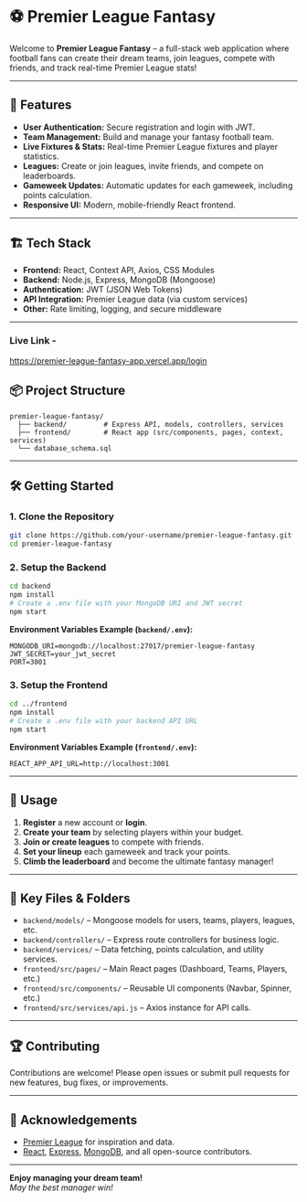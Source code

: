 # ⚽ Premier League Fantasy

Welcome to **Premier League Fantasy** – a full-stack web application where football fans can create their dream teams, join leagues, compete with friends, and track real-time Premier League stats!

---

## 🚀 Features

- **User Authentication:** Secure registration and login with JWT.
- **Team Management:** Build and manage your fantasy football team.
- **Live Fixtures & Stats:** Real-time Premier League fixtures and player statistics.
- **Leagues:** Create or join leagues, invite friends, and compete on leaderboards.
- **Gameweek Updates:** Automatic updates for each gameweek, including points calculation.
- **Responsive UI:** Modern, mobile-friendly React frontend.

---

## 🏗️ Tech Stack

- **Frontend:** React, Context API, Axios, CSS Modules
- **Backend:** Node.js, Express, MongoDB (Mongoose)
- **Authentication:** JWT (JSON Web Tokens)
- **API Integration:** Premier League data (via custom services)
- **Other:** Rate limiting, logging, and secure middleware

---

### Live Link - 
https://premier-league-fantasy-app.vercel.app/login

## 📦 Project Structure

```
premier-league-fantasy/
  ├── backend/         # Express API, models, controllers, services
  ├── frontend/        # React app (src/components, pages, context, services)
  └── database_schema.sql
```

---

## 🛠️ Getting Started

### 1. Clone the Repository

```bash
git clone https://github.com/your-username/premier-league-fantasy.git
cd premier-league-fantasy
```

### 2. Setup the Backend

```bash
cd backend
npm install
# Create a .env file with your MongoDB URI and JWT secret
npm start
```

**Environment Variables Example (`backend/.env`):**
```
MONGODB_URI=mongodb://localhost:27017/premier-league-fantasy
JWT_SECRET=your_jwt_secret
PORT=3001
```

### 3. Setup the Frontend

```bash
cd ../frontend
npm install
# Create a .env file with your backend API URL
npm start
```

**Environment Variables Example (`frontend/.env`):**
```
REACT_APP_API_URL=http://localhost:3001
```

---

## 🌟 Usage

1. **Register** a new account or **login**.
2. **Create your team** by selecting players within your budget.
3. **Join or create leagues** to compete with friends.
4. **Set your lineup** each gameweek and track your points.
5. **Climb the leaderboard** and become the ultimate fantasy manager!

---

## 🧩 Key Files & Folders

- `backend/models/` – Mongoose models for users, teams, players, leagues, etc.
- `backend/controllers/` – Express route controllers for business logic.
- `backend/services/` – Data fetching, points calculation, and utility services.
- `frontend/src/pages/` – Main React pages (Dashboard, Teams, Players, etc.)
- `frontend/src/components/` – Reusable UI components (Navbar, Spinner, etc.)
- `frontend/src/services/api.js` – Axios instance for API calls.

---

## 🏆 Contributing

Contributions are welcome! Please open issues or submit pull requests for new features, bug fixes, or improvements.


---

## 🙌 Acknowledgements

- [Premier League](https://www.premierleague.com/) for inspiration and data.
- [React](https://reactjs.org/), [Express](https://expressjs.com/), [MongoDB](https://www.mongodb.com/), and all open-source contributors.

---

**Enjoy managing your dream team!**  
*May the best manager win!* 
